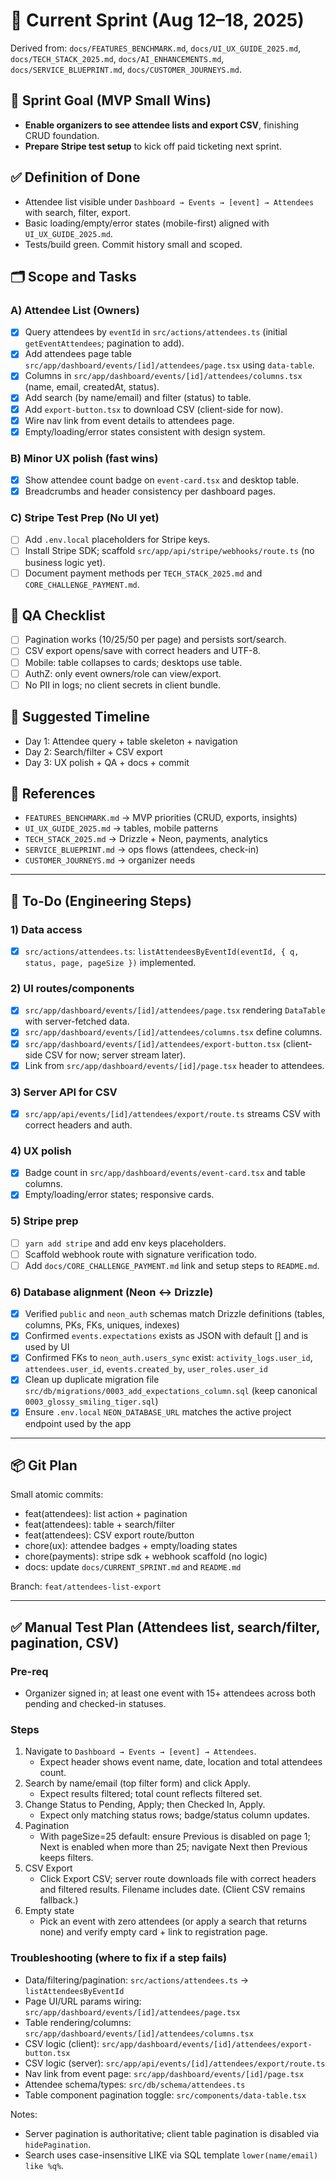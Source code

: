 # 🚀 Current Sprint (Aug 12–18, 2025)

Derived from: `docs/FEATURES_BENCHMARK.md`, `docs/UI_UX_GUIDE_2025.md`, `docs/TECH_STACK_2025.md`, `docs/AI_ENHANCEMENTS.md`, `docs/SERVICE_BLUEPRINT.md`, `docs/CUSTOMER_JOURNEYS.md`.

## 🎯 Sprint Goal (MVP Small Wins)

- **Enable organizers to see attendee lists and export CSV**, finishing CRUD foundation.
- **Prepare Stripe test setup** to kick off paid ticketing next sprint.

## ✅ Definition of Done

- Attendee list visible under `Dashboard → Events → [event] → Attendees` with search, filter, export.
- Basic loading/empty/error states (mobile-first) aligned with `UI_UX_GUIDE_2025.md`.
- Tests/build green. Commit history small and scoped.

## 🗂 Scope and Tasks

### A) Attendee List (Owners)

- [x] Query attendees by `eventId` in `src/actions/attendees.ts` (initial `getEventAttendees`; pagination to add).
- [x] Add attendees page table `src/app/dashboard/events/[id]/attendees/page.tsx` using `data-table`.
- [x] Columns in `src/app/dashboard/events/[id]/attendees/columns.tsx` (name, email, createdAt, status).
- [x] Add search (by name/email) and filter (status) to table.
- [x] Add `export-button.tsx` to download CSV (client-side for now).
- [x] Wire nav link from event details to attendees page.
- [x] Empty/loading/error states consistent with design system.

### B) Minor UX polish (fast wins)

- [x] Show attendee count badge on `event-card.tsx` and desktop table.
- [x] Breadcrumbs and header consistency per dashboard pages.

### C) Stripe Test Prep (No UI yet)

- [ ] Add `.env.local` placeholders for Stripe keys.
- [ ] Install Stripe SDK; scaffold `src/app/api/stripe/webhooks/route.ts` (no business logic yet).
- [ ] Document payment methods per `TECH_STACK_2025.md` and `CORE_CHALLENGE_PAYMENT.md`.

## 🔬 QA Checklist

- [ ] Pagination works (10/25/50 per page) and persists sort/search.
- [ ] CSV export opens/save with correct headers and UTF-8.
- [ ] Mobile: table collapses to cards; desktops use table.
- [ ] AuthZ: only event owners/role can view/export.
- [ ] No PII in logs; no client secrets in client bundle.

## 📅 Suggested Timeline

- Day 1: Attendee query + table skeleton + navigation
- Day 2: Search/filter + CSV export
- Day 3: UX polish + QA + docs + commit

## 🧭 References

- `FEATURES_BENCHMARK.md` → MVP priorities (CRUD, exports, insights)
- `UI_UX_GUIDE_2025.md` → tables, mobile patterns
- `TECH_STACK_2025.md` → Drizzle + Neon, payments, analytics
- `SERVICE_BLUEPRINT.md` → ops flows (attendees, check-in)
- `CUSTOMER_JOURNEYS.md` → organizer needs

---

## 🧱 To-Do (Engineering Steps)

### 1) Data access

- [x] `src/actions/attendees.ts`: `listAttendeesByEventId(eventId, { q, status, page, pageSize })` implemented.

### 2) UI routes/components

- [x] `src/app/dashboard/events/[id]/attendees/page.tsx` rendering `DataTable` with server-fetched data.
- [x] `src/app/dashboard/events/[id]/attendees/columns.tsx` define columns.
- [x] `src/app/dashboard/events/[id]/attendees/export-button.tsx` (client-side CSV for now; server stream later).
- [x] Link from `src/app/dashboard/events/[id]/page.tsx` header to attendees.

### 3) Server API for CSV

- [x] `src/app/api/events/[id]/attendees/export/route.ts` streams CSV with correct headers and auth.

### 4) UX polish

- [x] Badge count in `src/app/dashboard/events/event-card.tsx` and table columns.
- [x] Empty/loading/error states; responsive cards.

### 5) Stripe prep

- [ ] `yarn add stripe` and add env keys placeholders.
- [ ] Scaffold webhook route with signature verification todo.
- [ ] Add `docs/CORE_CHALLENGE_PAYMENT.md` link and setup steps to `README.md`.

### 6) Database alignment (Neon ↔ Drizzle)

- [x] Verified `public` and `neon_auth` schemas match Drizzle definitions (tables, columns, PKs, FKs, uniques, indexes)
- [x] Confirmed `events.expectations` exists as JSON with default [] and is used by UI
- [x] Confirmed FKs to `neon_auth.users_sync` exist: `activity_logs.user_id`, `attendees.user_id`, `events.created_by`, `user_roles.user_id`
- [x] Clean up duplicate migration file `src/db/migrations/0003_add_expectations_column.sql` (keep canonical `0003_glossy_smiling_tiger.sql`)
- [x] Ensure `.env.local` `NEON_DATABASE_URL` matches the active project endpoint used by the app

---

## 📦 Git Plan

Small atomic commits:

- feat(attendees): list action + pagination
- feat(attendees): table + search/filter
- feat(attendees): CSV export route/button
- chore(ux): attendee badges + empty/loading states
- chore(payments): stripe sdk + webhook scaffold (no logic)
- docs: update `docs/CURRENT_SPRINT.md` and `README.md`

Branch: `feat/attendees-list-export`

---

## ✅ Manual Test Plan (Attendees list, search/filter, pagination, CSV)

### Pre-req

- Organizer signed in; at least one event with 15+ attendees across both pending and checked-in statuses.

### Steps

1. Navigate to `Dashboard → Events → [event] → Attendees`.
   - Expect header shows event name, date, location and total attendees count.
2. Search by name/email (top filter form) and click Apply.
   - Expect results filtered; total count reflects filtered set.
3. Change Status to Pending, Apply; then Checked In, Apply.
   - Expect only matching status rows; badge/status column updates.
4. Pagination
   - With pageSize=25 default: ensure Previous is disabled on page 1; Next is enabled when more than 25; navigate Next then Previous keeps filters.
5. CSV Export
   - Click Export CSV; server route downloads file with correct headers and filtered results. Filename includes date. (Client CSV remains fallback.)
6. Empty state
   - Pick an event with zero attendees (or apply a search that returns none) and verify empty card + link to registration page.

### Troubleshooting (where to fix if a step fails)

- Data/filtering/pagination: `src/actions/attendees.ts` → `listAttendeesByEventId`
- Page UI/URL params wiring: `src/app/dashboard/events/[id]/attendees/page.tsx`
- Table rendering/columns: `src/app/dashboard/events/[id]/attendees/columns.tsx`
- CSV logic (client): `src/app/dashboard/events/[id]/attendees/export-button.tsx`
- CSV logic (server): `src/app/api/events/[id]/attendees/export/route.ts`
- Nav link from event page: `src/app/dashboard/events/[id]/page.tsx`
- Attendee schema/types: `src/db/schema/attendees.ts`
- Table component pagination toggle: `src/components/data-table.tsx`

Notes:

- Server pagination is authoritative; client table pagination is disabled via `hidePagination`.
- Search uses case-insensitive LIKE via SQL template `lower(name/email) like %q%`.
